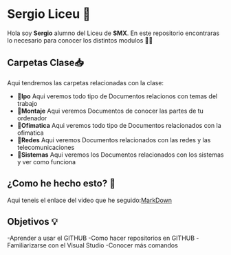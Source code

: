 # Sergio Liceu  📖 
Hola soy **Sergio** alumno del Liceu de **SMX**. En este repositorio encontraras lo necesario para conocer los distintos modulos 👨‍💼
## Carpetas Clase📥
Aqui tendremos las carpetas relacionadas con la clase:
- 📂**Ipo** 
Aqui veremos todo tipo de Documentos relacionos con temas del trabajo
- 📂**Montaje** 
Aqui veremos Documentos de conocer las partes de tu ordenador
- 📂**Ofimatica** 
Aqui veremos todo tipo de Documentos relacionados con la ofimatica
- 📂**Redes**
Aqui veremos Documentos relacionados con las redes y las telecomunicaciones
- 📂**Sistemas**
Aqui veremos los Documentos relacionados con los sistemas y ver como funciona
## ¿Como he hecho esto? 🎥
Aqui teneis el enlace del video que he seguido:[MarkDown](https://www.youtube.com/watch?v=_hI14xuvQag&authuser=0)
## Objetivos 💡
-Aprender a usar el GITHUB
-Como hacer repositorios en GITHUB 
-Familiarizarse con el Visual Studio 
-Conocer más comandos 

